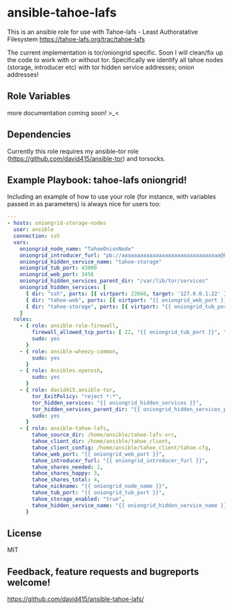 ansible-tahoe-lafs
==================

This is an ansible role for use with Tahoe-lafs - Least Authoratative Filesystem
https://tahoe-lafs.org/trac/tahoe-lafs

The current implementation is tor/oniongrid specific.
Soon I will clean/fix up the code to work with or without tor.
Specifically we identify all tahoe nodes (storage,
introducer etc) with tor hidden service addresses; onion addresses!


Role Variables
--------------

more documentation coming soon! >_<


Dependencies
------------

Currently this role requires my ansible-tor role (https://github.com/david415/ansible-tor) and torsocks.


Example Playbook: tahoe-lafs oniongrid!
---------------------------------------

Including an example of how to use your role (for instance, with variables passed in as parameters) is always nice for users too:


```yml
---
- hosts: oniongrid-storage-nodes
  user: ansible
  connection: ssh
  vars:
    oniongrid_node_name: "TahoeOnionNode"
    oniongrid_introducer_furl: "pb://aaaaaaaaaaaaaaaaaaaaaaaaaaaaaaaa@kkkkkkkkkkkkkkkk.onion:9966/introducer"
    oniongrid_hidden_service_name: "tahoe-storage"
    oniongrid_tub_port: 43000
    oniongrid_web_port: 3456
    oniongrid_hidden_services_parent_dir: "/var/lib/tor/services"
    oniongrid_hidden_services: [
      { dir: "ssh", ports: [{ virtport: 22666, target: '127.0.0.1:22' }] },
      { dir: "tahoe-web", ports: [{ virtport: "{{ oniongrid_web_port }}", target: "127.0.0.1:{{ oniongrid_web_port }}" }] },
      { dir: "tahoe-storage", ports: [{ virtport: "{{ oniongrid_tub_port }}", target: "127.0.0.1:{{ oniongrid_tub_port }}" }] },
    ]
  roles:
    - { role: ansible-role-firewall,
        firewall_allowed_tcp_ports: [ 22, "{{ oniongrid_tub_port }}", "{{ oniongrid_web_port }}" ],
        sudo: yes
      }
    - { role: ansible-wheezy-common,
        sudo: yes
      }
    - { role: Ansibles.openssh,
        sudo: yes
      }
    - { role: david415.ansible-tor,
        tor_ExitPolicy: "reject *:*",
        tor_hidden_services: "{{ oniongrid_hidden_services }}",
        tor_hidden_services_parent_dir: "{{ oniongrid_hidden_services_parent_dir }}",
        sudo: yes
      }
    - { role: ansible-tahoe-lafs,
        tahoe_source_dir: /home/ansible/tahoe-lafs-src,
        tahoe_client_dir: /home/ansible/tahoe_client,
        tahoe_client_config: /home/ansible/tahoe_client/tahoe.cfg,
        tahoe_web_port: "{{ oniongrid_web_port }}",
        tahoe_introducer_furl: "{{ oniongrid_introducer_furl }}",
        tahoe_shares_needed: 2,
        tahoe_shares_happy: 3,
        tahoe_shares_total: 4,
        tahoe_nickname: "{{ oniongrid_node_name }}",
        tahoe_tub_port: "{{ oniongrid_tub_port }}",
        tahoe_storage_enabled: "true",
        tahoe_hidden_service_name: "{{ oniongrid_hidden_service_name }}"
      }
```


License
-------

MIT



Feedback, feature requests and bugreports welcome!
--------------------------------------------------

https://github.com/david415/ansible-tahoe-lafs/


